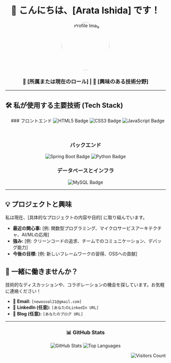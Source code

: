 <div align="center">
  
  # 🚀 こんにちは、[Arata Ishida] です！
  
  <p align="center">
    <img src="[あなたのプロフィール画像URL]" width="150" alt="Profile Image" style="border-radius: 50%;">
  </p>

  ### 🏢 [所属または現在のロール] | 🌟 [興味のある技術分野]
  
  ---
</div>

## 🛠️ 私が使用する主要技術 (Tech Stack)

<div align="center">
  
　### フロントエンド
  <img src="https://img.shields.io/badge/HTML5-E34F26?style=for-the-badge&logo=html5&logoColor=white" alt="HTML5 Badge">
  <img src="https://img.shields.io/badge/CSS3-1572B6?style=for-the-badge&logo=css3&logoColor=white" alt="CSS3 Badge">
  <img src="https://img.shields.io/badge/JavaScript-F7DF1E?style=for-the-badge&logo=javascript&logoColor=black" alt="JavaScript Badge">

  <br>

  ### バックエンド
  <img src="https://img.shields.io/badge/SpringBoot-6DB33F?style=for-the-badge&logo=spring-boot&logoColor=white" alt="Spring Boot Badge">
  <img src="https://img.shields.io/badge/Python-3776AB?style=for-the-badge&logo=python&logoColor=white" alt="Python Badge">


  <br>

  ### データベースとインフラ
  <img src="https://img.shields.io/badge/MySQL-4479A1?style=for-the-badge&logo=mysql&logoColor=white" alt="MySQL Badge">

</div>

---

## 💡 プロジェクトと興味

私は現在、[具体的なプロジェクトの内容や目的] に取り組んでいます。

* **最近の関心事:** [例: 関数型プログラミング、マイクロサービスアーキテクチャ、AI/MLの応用]
* **強み:** [例: クリーンコードの追求、チームでのコミュニケーション、デバッグ能力]
* **今後の目標:** [例: 新しいフレームワークの習得、OSSへの貢献]

## 🤝 一緒に働きませんか？

技術的なディスカッションや、コラボレーションの機会を探しています。お気軽に連絡ください！

* 📧 **Email:** `[newosoal21@gmail.com]`
* 🔗 **LinkedIn (任意):** `[あなたのLinkedIn URL]`
* 📝 **Blog (任意):** `[あなたのブログ URL]`

<div align="center">
  
  ---
  
  ### 📊 GitHub Stats
  <img src="https://github-readme-stats.vercel.app/api?username=[あなたのGitHubユーザー名]&show_icons=true&theme=vue&hide_border=true&locale=ja" alt="GitHub Stats">
  <img src="https://github-readme-stats.vercel.app/api/top-langs/?username=[あなたのGitHubユーザー名]&layout=compact&theme=vue&hide_border=true" alt="Top Languages">
  
</div>

<p align="right">
  <img src="https://profile-counter.glitch.me/[あなたのGitHubユーザー名]/count.svg" alt="Visitors Count">
</p>
